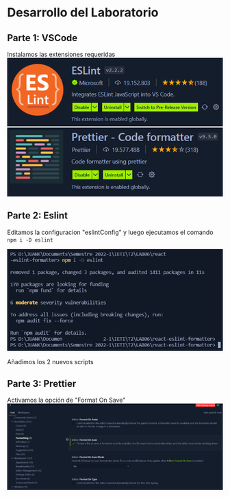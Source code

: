 # Desarrollo del Laboratorio

## Parte 1: VSCode

Instalamos las extensiones requeridas
![](img/img_1.PNG)
![](img/img_2.PNG)

## Parte 2: Eslint

Editamos la configuracion "eslintConfig" y luego ejecutamos el comando `npm i -D eslint`

![](img/img_3.PNG)

Añadimos los 2 nuevos scripts

## Parte 3: Prettier

Activamos la opción de "Format On Save"
![](img/img_4.PNG)